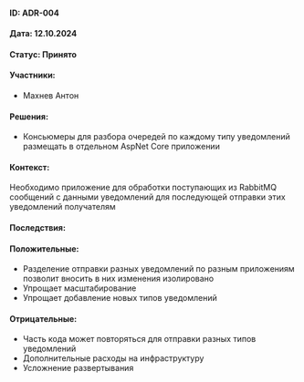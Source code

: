 #### ID: ADR-004

#### Дата: 12.10.2024

#### Статус: Принято

#### Участники:
* Махнев Антон

#### Решения:
* Консьюмеры для разбора очередей по каждому типу уведомлений размещать в отдельном AspNet Core приложении

#### Контекст:
Необходимо приложение для обработки поступающих из RabbitMQ сообщений с данными уведомлений для последующей отправки этих уведомлений получателям

#### Последствия:

#### Положительные:
* Разделение отправки разных уведомлений по разным приложениям позволит вносить в них изменения изолировано
* Упрощает масштабирование
* Упрощает добавление новых типов уведомлений

#### Отрицательные:
* Часть кода может повторяться для отправки разных типов уведомлений
* Дополнительные расходы на инфраструктуру
* Усложнение развертывания